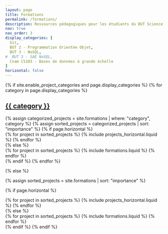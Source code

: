 ```yaml
---
layout: page
title: Formations
permalink: /formations/
description: Ressources pédagogiques pour les étudiants du BUT Science des Données et du certificat CS103 Intelligence Artificielle en Santé du Cnam
nav: true
nav_order: 3
display_categories: [
  Git,
  BUT 2 - Programmation Orientée Objet,
  BUT 3 - NoSQL,
#  BUT 3 - SAÉ NoSQL,
  Cnam CS103 - Bases de données à grande échelle
]
horizontal: false
---
```


<!-- pages/formations.md -->
<div class="projects">
{% if site.enable_project_categories and page.display_categories %}
  <!-- Display categorized formations -->
  {% for category in page.display_categories %}
  <a id="{{ category }}" href=".#{{ category }}">
    <h2 class="category">{{ category }}</h2>
  </a>
  {% assign categorized_projects = site.formations | where: "category", category %}
  {% assign sorted_projects = categorized_projects | sort: "importance" %}
  <!-- Generate cards for each project -->
  {% if page.horizontal %}
  <div class="container">
    <div class="row row-cols-1 row-cols-md-2">
    {% for project in sorted_projects %}
      {% include projects_horizontal.liquid %}
    {% endfor %}
    </div>
  </div>
  {% else %}
  <div class="row row-cols-1 row-cols-md-3">
    {% for project in sorted_projects %}
      {% include formations.liquid %}
    {% endfor %}
  </div>
  {% endif %}
  {% endfor %}

{% else %}

<!-- Display formations without categories -->

{% assign sorted_projects = site.formations | sort: "importance" %}

  <!-- Generate cards for each project -->

{% if page.horizontal %}

  <div class="container">
    <div class="row row-cols-1 row-cols-md-2">
    {% for project in sorted_projects %}
      {% include projects_horizontal.liquid %}
    {% endfor %}
    </div>
  </div>
  {% else %}
  <div class="row row-cols-1 row-cols-md-3">
    {% for project in sorted_projects %}
      {% include formations.liquid %}
    {% endfor %}
  </div>
  {% endif %}
{% endif %}
</div>
